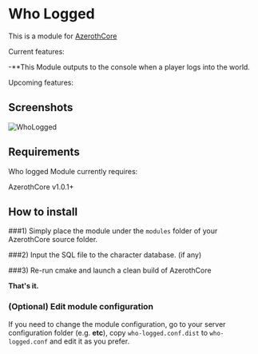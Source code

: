 # Who Logged

This is a module for [AzerothCore](http://www.azerothcore.org)

Current features:

-**This Module outputs to the console when a player logs into the world.

Upcoming features:

## Screenshots
![WhoLogged](https://cdn.discordapp.com/attachments/309418302923472898/385923854666563586/unknown.png)

## Requirements

Who logged Module currently requires:

AzerothCore v1.0.1+

## How to install

###1) Simply place the module under the `modules` folder of your AzerothCore source folder.

###2) Input the SQL file to the character database. (if any)

###3) Re-run cmake and launch a clean build of AzerothCore

**That's it.**

### (Optional) Edit module configuration

If you need to change the module configuration, go to your server configuration folder (e.g. **etc**), copy `who-logged.conf.dist` to `who-logged.conf` and edit it as you prefer.






